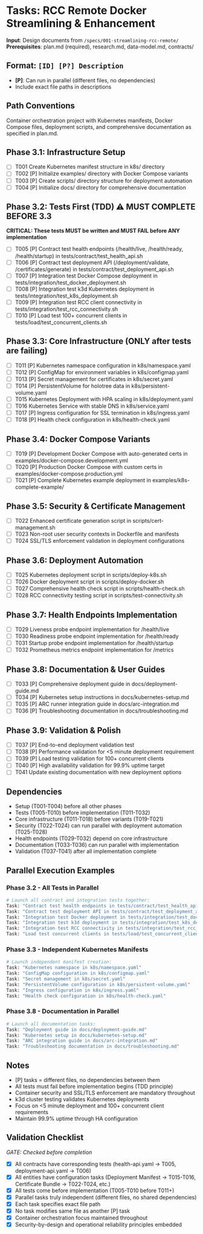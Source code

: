 # Tasks: RCC Remote Docker Streamlining & Enhancement

**Input**: Design documents from `/specs/001-streamlining-rcc-remote/`
**Prerequisites**: plan.md (required), research.md, data-model.md, contracts/

## Format: `[ID] [P?] Description`
- **[P]**: Can run in parallel (different files, no dependencies)
- Include exact file paths in descriptions

## Path Conventions
Container orchestration project with Kubernetes manifests, Docker Compose files, deployment scripts, and comprehensive documentation as specified in plan.md.

## Phase 3.1: Infrastructure Setup
- [ ] T001 Create Kubernetes manifest structure in k8s/ directory
- [ ] T002 [P] Initialize examples/ directory with Docker Compose variants  
- [ ] T003 [P] Create scripts/ directory structure for deployment automation
- [ ] T004 [P] Initialize docs/ directory for comprehensive documentation

## Phase 3.2: Tests First (TDD) ⚠️ MUST COMPLETE BEFORE 3.3
**CRITICAL: These tests MUST be written and MUST FAIL before ANY implementation**
- [ ] T005 [P] Contract test health endpoints (/health/live, /health/ready, /health/startup) in tests/contract/test_health_api.sh
- [ ] T006 [P] Contract test deployment API (/deployment/validate, /certificates/generate) in tests/contract/test_deployment_api.sh
- [ ] T007 [P] Integration test Docker Compose deployment in tests/integration/test_docker_deployment.sh
- [ ] T008 [P] Integration test k3d Kubernetes deployment in tests/integration/test_k8s_deployment.sh
- [ ] T009 [P] Integration test RCC client connectivity in tests/integration/test_rcc_connectivity.sh
- [ ] T010 [P] Load test 100+ concurrent clients in tests/load/test_concurrent_clients.sh

## Phase 3.3: Core Infrastructure (ONLY after tests are failing)
- [ ] T011 [P] Kubernetes namespace configuration in k8s/namespace.yaml
- [ ] T012 [P] ConfigMap for environment variables in k8s/configmap.yaml
- [ ] T013 [P] Secret management for certificates in k8s/secret.yaml
- [ ] T014 [P] PersistentVolume for holotree data in k8s/persistent-volume.yaml
- [ ] T015 Kubernetes Deployment with HPA scaling in k8s/deployment.yaml
- [ ] T016 Kubernetes Service with stable DNS in k8s/service.yaml
- [ ] T017 [P] Ingress configuration for SSL termination in k8s/ingress.yaml
- [ ] T018 [P] Health check configuration in k8s/health-check.yaml

## Phase 3.4: Docker Compose Variants
- [ ] T019 [P] Development Docker Compose with auto-generated certs in examples/docker-compose.development.yml
- [ ] T020 [P] Production Docker Compose with custom certs in examples/docker-compose.production.yml
- [ ] T021 [P] Complete Kubernetes example deployment in examples/k8s-complete-example/

## Phase 3.5: Security & Certificate Management
- [ ] T022 Enhanced certificate generation script in scripts/cert-management.sh
- [ ] T023 Non-root user security contexts in Dockerfile and manifests
- [ ] T024 SSL/TLS enforcement validation in deployment configurations

## Phase 3.6: Deployment Automation
- [ ] T025 Kubernetes deployment script in scripts/deploy-k8s.sh
- [ ] T026 Docker deployment script in scripts/deploy-docker.sh
- [ ] T027 Comprehensive health check script in scripts/health-check.sh
- [ ] T028 RCC connectivity testing script in scripts/test-connectivity.sh

## Phase 3.7: Health Endpoints Implementation
- [ ] T029 Liveness probe endpoint implementation for /health/live
- [ ] T030 Readiness probe endpoint implementation for /health/ready
- [ ] T031 Startup probe endpoint implementation for /health/startup
- [ ] T032 Prometheus metrics endpoint implementation for /metrics

## Phase 3.8: Documentation & User Guides
- [ ] T033 [P] Comprehensive deployment guide in docs/deployment-guide.md
- [ ] T034 [P] Kubernetes setup instructions in docs/kubernetes-setup.md
- [ ] T035 [P] ARC runner integration guide in docs/arc-integration.md
- [ ] T036 [P] Troubleshooting documentation in docs/troubleshooting.md

## Phase 3.9: Validation & Polish
- [ ] T037 [P] End-to-end deployment validation test
- [ ] T038 [P] Performance validation for <5 minute deployment requirement
- [ ] T039 [P] Load testing validation for 100+ concurrent clients
- [ ] T040 [P] High availability validation for 99.9% uptime target
- [ ] T041 Update existing documentation with new deployment options

## Dependencies
- Setup (T001-T004) before all other phases
- Tests (T005-T010) before implementation (T011-T032)
- Core infrastructure (T011-T018) before variants (T019-T021)
- Security (T022-T024) can run parallel with deployment automation (T025-T028)
- Health endpoints (T029-T032) depend on core infrastructure
- Documentation (T033-T036) can run parallel with implementation
- Validation (T037-T041) after all implementation complete

## Parallel Execution Examples

### Phase 3.2 - All Tests in Parallel
```bash
# Launch all contract and integration tests together:
Task: "Contract test health endpoints in tests/contract/test_health_api.sh"
Task: "Contract test deployment API in tests/contract/test_deployment_api.sh"
Task: "Integration test Docker deployment in tests/integration/test_docker_deployment.sh"
Task: "Integration test k3d deployment in tests/integration/test_k8s_deployment.sh" 
Task: "Integration test RCC connectivity in tests/integration/test_rcc_connectivity.sh"
Task: "Load test concurrent clients in tests/load/test_concurrent_clients.sh"
```

### Phase 3.3 - Independent Kubernetes Manifests
```bash
# Launch independent manifest creation:
Task: "Kubernetes namespace in k8s/namespace.yaml"
Task: "ConfigMap configuration in k8s/configmap.yaml"
Task: "Secret management in k8s/secret.yaml"
Task: "PersistentVolume configuration in k8s/persistent-volume.yaml"
Task: "Ingress configuration in k8s/ingress.yaml"
Task: "Health check configuration in k8s/health-check.yaml"
```

### Phase 3.8 - Documentation in Parallel
```bash
# Launch all documentation tasks:
Task: "Deployment guide in docs/deployment-guide.md"
Task: "Kubernetes setup in docs/kubernetes-setup.md"
Task: "ARC integration guide in docs/arc-integration.md"
Task: "Troubleshooting documentation in docs/troubleshooting.md"
```

## Notes
- [P] tasks = different files, no dependencies between them
- All tests must fail before implementation begins (TDD principle)
- Container security and SSL/TLS enforcement are mandatory throughout
- k3d cluster testing validates Kubernetes deployments
- Focus on <5 minute deployment and 100+ concurrent client requirements
- Maintain 99.9% uptime through HA configuration

## Validation Checklist
*GATE: Checked before completion*

- [x] All contracts have corresponding tests (health-api.yaml → T005, deployment-api.yaml → T006)
- [x] All entities have configuration tasks (Deployment Manifest → T015-T016, Certificate Bundle → T022-T024, etc.)
- [x] All tests come before implementation (T005-T010 before T011+)
- [x] Parallel tasks truly independent (different files, no shared dependencies)
- [x] Each task specifies exact file path
- [x] No task modifies same file as another [P] task
- [x] Container orchestration focus maintained throughout
- [x] Security-by-design and operational reliability principles embedded